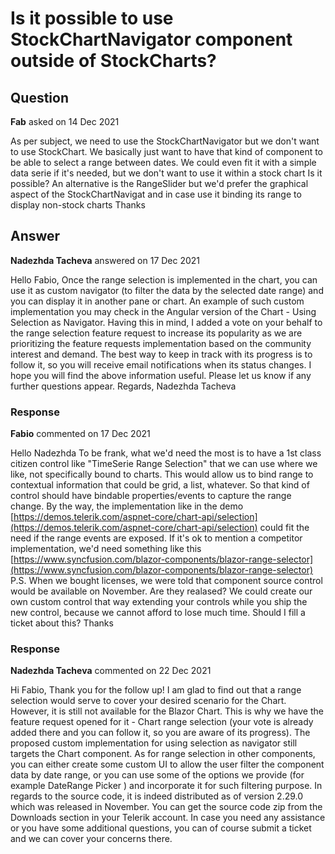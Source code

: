 # Is it possible to use StockChartNavigator component outside of StockCharts?

## Question

**Fab** asked on 14 Dec 2021

As per subject, we need to use the StockChartNavigator but we don't want to use StockChart. We basically just want to have that kind of component to be able to select a range between dates. We could even fit it with a simple data serie if it's needed, but we don't want to use it within a stock chart Is it possible? An alternative is the RangeSlider but we'd prefer the graphical aspect of the StockChartNavigat and in case use it binding its range to display non-stock charts Thanks

## Answer

**Nadezhda Tacheva** answered on 17 Dec 2021

Hello Fabiо, Once the range selection is implemented in the chart, you can use it as custom navigator (to filter the data by the selected date range) and you can display it in another pane or chart. An example of such custom implementation you may check in the Angular version of the Chart - Using Selection as Navigator. Having this in mind, I added a vote on your behalf to the range selection feature request to increase its popularity as we are prioritizing the feature requests implementation based on the community interest and demand. The best way to keep in track with its progress is to follow it, so you will receive email notifications when its status changes. I hope you will find the above information useful. Please let us know if any further questions appear. Regards, Nadezhda Tacheva

### Response

**Fabio** commented on 17 Dec 2021

Hello Nadezhda To be frank, what we'd need the most is to have a 1st class citizen control like "TimeSerie Range Selection" that we can use where we like, not specifically bound to charts. This would allow us to bind range to contextual information that could be grid, a list, whatever. So that kind of control should have bindable properties/events to capture the range change. By the way, the implementation like in the demo [https://demos.telerik.com/aspnet-core/chart-api/selection](https://demos.telerik.com/aspnet-core/chart-api/selection) could fit the need if the range events are exposed. If it's ok to mention a competitor implementation, we'd need something like this [https://www.syncfusion.com/blazor-components/blazor-range-selector](https://www.syncfusion.com/blazor-components/blazor-range-selector) P.S. When we bought licenses, we were told that component source control would be available on November. Are they realased? We could create our own custom control that way extending your controls while you ship the new control, because we cannot afford to lose much time. Should I fill a ticket about this? Thanks

### Response

**Nadezhda Tacheva** commented on 22 Dec 2021

Hi Fabio, Thank you for the follow up! I am glad to find out that a range selection would serve to cover your desired scenario for the Chart. However, it is still not available for the Blazor Chart. This is why we have the feature request opened for it - Chart range selection (your vote is already added there and you can follow it, so you are aware of its progress). The proposed custom implementation for using selection as navigator still targets the Chart component. As for range selection in other components, you can either create some custom UI to allow the user filter the component data by date range, or you can use some of the options we provide (for example DateRange Picker ) and incorporate it for such filtering purpose. In regards to the source code, it is indeed distributed as of version 2.29.0 which was released in November. You can get the source code zip from the Downloads section in your Telerik account. In case you need any assistance or you have some additional questions, you can of course submit a ticket and we can cover your concerns there.
